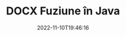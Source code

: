 ---
############################# Static ############################
layout: "auto-gen-merge"
date: 2022-11-10T19:46:16
draft: false
otherformats: dot dotm dotx epub html mht mhtml odp ods odt one otp ott pdf pps ppsx

############################# Head ############################
head_title: "Îmbinați fișierele DOCX prin API-ul pentru fuziunea documentelor Java și J2SE"
head_description: "Îmbinați mai multe fișiere DOCX în Java folosind API-ul de fuziune a documentelor cu toate datele, stilul și formatarea ca documente sursă."

############################# Header ############################
title: "DOCX Fuziune în Java"
description: "Îmbinați DOCX cu câteva rânduri de cod Java."
bg_image: "https://cms.admin.containerize.com/templates/aspose/App_Themes/V3/images/bg/header1.png"
bg_overlay: false
button:
    enable: true
    icon: "fas fa-arrow-down"
    label: "Descarcare varianta scurta de prezentare gratuita"
    link: "https://downloads.groupdocs.com/merger/java"

############################# SubMenu ############################
submenu:
    enable: true

    left:
        img_alt: "GroupDocs.Merger for Java"
        image: "https://cms.admin.containerize.com/templates/groupdocs/images/product-logos/90x90-noborder/groupdocs-merger-java.png"
        product: "GroupDocs.Merger"
        platform: "Java"

    middle:
        button:

            # button loop
            - link: "https://apireference.groupdocs.com/merger/java"
              text: "Referință API"

            # button loop
            - link: "https://github.com/groupdocs-merger"
              text: "Exemple de coduri"

            # button loop
            - link: "https://products.groupdocs.app/merger/family"
              text: "Demo live"

            # button loop
            - link: "https://purchase.groupdocs.com/pricing/merger/java"
              text: "Prețuri"

    right:
        link_download: "https://downloads.groupdocs.com/merger"
        link_learn: "https://docs.groupdocs.com/merger/java"
        link_buy: "https://purchase.groupdocs.com"

############################# About ############################
about:
    enable: true
    title: "Despre GroupDocs.Merger for Java API"
    content: |
        [GroupDocs.Merger for Java](/ro/merger/java/) oferă o soluție convenabilă pentru a îmbina mai multe PDF, Microsoft Office (Word, Excel, PowerPoint, OneNote), OpenDocument, HTML, imagini și multe alte documente într-un singur fișier în cadrul aplicațiilor Java. GroupDocs.Merger vă va economisi mult efort, deoarece vi se permite să îmbinați documente DOCX - nu este nevoie să instalați niciun software terță parte, aplicații desktop sau pluginuri. Acum nu este necesar să vă pierdeți timpul și să îmbinați fișierele manual! Misiunea GroupDocs este de a oferi cea mai bună calitate și de a simplifica fluxurile de lucru de procesare a documentelor.
        
        GroupDocs.Merger API este o alegere potrivită pentru soluțiile corporative care necesită funcții de îmbinare a fișierelor. Aceste API-uri sunt bine acceptate pe toate sistemele și platformele de operare majore, inclusiv J2SE 7.0 (1.7), J2SE 8.0 (1.8), Java 10.

############################# Steps ############################
steps:
    enable: true
    title_left: "Îmbinați mai multe fișiere DOCX în Java"
    content_left: |
        [GroupDocs.Merger for Java](/ro/merger/java/) facilitează îmbinarea mai multor fișiere DOCX pentru dezvoltatorii Java prin implementarea câțiva pași simpli.
        
        * Creați o instanță de **Merger** și treceți calea documentului sursă ca parametru de constructor.
        * Apelați **Join** din clasa **Merger** și transmiteți a doua cale pentru documentul sursă.
        * Apelați **Save** din clasa **Merger** pentru a salva documentul îmbinat.

    title_right: "Cerințe de sistem"
    content_right: |
        API-urile GroupDocs.Merger for Java sunt acceptate pe toate platformele și sistemele de operare majore. Înainte de a executa codul de mai jos, vă rugăm să vă asigurați că aveți următoarele cerințe preliminare instalate pe sistemul dumneavoastră.

        * Sisteme de operare: Microsoft Windows, Linux, MacOS
        * Medii de dezvoltare: NetBeans, IntelliJ IDEA, Eclipse
        * Cadre: J2SE 7.0 (1.7), J2SE 8.0 (1.8), Java 10
        * Descărcați cea mai recentă versiune a GroupDocs.Merger for Java de la [Maven](https://repository.groupdocs.com/webapp/#/artifacts/browse/tree/General/repo/com/groupdocs/groupdocs-merger)
         
    code: |
     {{% merger/additional-styles %}}
     {{< merger/code-merger title="Cum să îmbinați fișiere DOCX folosind codul exemplu Java">}}

        ```java    
        // Îmbinați fișiere DOCX utilizând API-ul GroupDocs.Merger pentru Java
        // Instanțiați fuziunea cu documentul introdus DOCX
        Merger merger = new Merger("input_1.docx");

        // Apelați metoda join a instanței clasei Merger și treceți a doua cale de document sursă
        merger.join("input_2.docx");
    
        // Apelați metoda de salvare a instanței clasei Merger pentru a salva documentul îmbinat
        merger.save("merged-file.docx"); 
        ```
     {{< /merger/code-merger >}}

############################# Demos ############################
demos:
    enable: true
    title: "Demo live - Aplicație online pentru a îmbina documente"
    content: |
       Îmbinați mai mult de un fișier DOCX chiar acum, vizitând site-ul web [GroupDocs.Merger Live Demos](https://products.groupdocs.app/merger/docx).
       Demo-ul live are următoarele beneficii.
        
############################# About Formats ############################
about_formats:
    enable: true

############################# More Formats ############################
more_formats:
    enable: true
    title: "Îmbinarea altor formate de documente"
    content: |
        Java documentează API-ul de fuziune pentru formate de fișiere și imagini. Îmbinați unele dintre formatele de document populare, așa cum este menționat mai jos.

############################# Back to top ###############################
back_to_top:
    enable: true
---